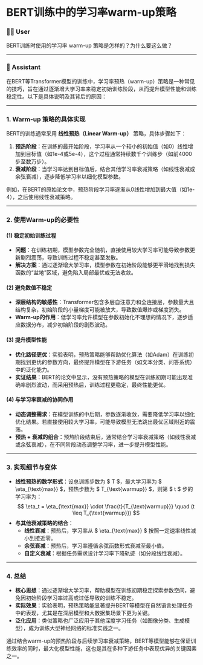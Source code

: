 # BERT训练中的学习率warm-up策略

### 🧑‍💻 User

BERT训练时使用的学习率 warm-up 策略是怎样的？为什么要这么做？

---

### 🤖 Assistant

在BERT等Transformer模型的训练中，学习率预热（warm-up）策略是一种常见的技巧，旨在通过逐渐增大学习率来稳定初始训练阶段，从而提升模型性能和训练稳定性。以下是具体说明及其背后的原因：

---

### **1. Warm-up 策略的具体实现**
BERT的训练通常采用 **线性预热（Linear Warm-up）** 策略，具体步骤如下：
1. **预热阶段**：在训练的最开始阶段，学习率从一个较小的初始值（如0）线性增加到目标值（如1e-4或5e-4），这个过程通常持续数千个训练步（如前4000步至数万步）。
2. **衰减阶段**：当学习率达到目标值后，结合其他学习率衰减策略（如线性衰减或余弦衰减），逐步降低学习率以细化模型参数。

例如，在BERT的原始论文中，预热阶段学习率逐渐从0线性增加到最大值（如1e-4），之后使用线性衰减策略。

---

### **2. 使用Warm-up的必要性**
#### **(1) 稳定初始训练过程**
- **问题**：在训练初期，模型参数完全随机，直接使用较大学习率可能导致参数更新剧烈震荡，导致训练过程不稳定甚至发散。
- **解决方案**：通过逐渐增大学习率，模型参数在初始阶段能够更平滑地找到损失函数的“盆地”区域，避免陷入局部最优或无法收敛。

#### **(2) 避免数值不稳定**
- **深层结构的敏感性**：Transformer包含多层自注意力和全连接层，参数量大且结构复杂，初始阶段的小量梯度可能被放大，导致数值爆炸或梯度消失。
- **Warm-up的作用**：低学习率允许模型在参数初始化不理想的情况下，逐步适应数据分布，减少初始阶段的剧烈波动。

#### **(3) 提升模型性能**
- **优化路径更优**：实验表明，预热策略能够帮助优化算法（如Adam）在训练初期找到更优的参数方向，最终提升模型在下游任务（如文本分类、问答系统）中的泛化能力。
- **实证结果**：BERT的论文中显示，没有预热策略的模型在训练初期可能出现准确率剧烈波动，而采用预热后，训练过程更稳定，最终性能更优。

#### **(4) 与学习率衰减的协同作用**
- **动态调整需求**：在模型训练的中后期，参数逐渐收敛，需要降低学习率以细化优化结果。若直接使用较大学习率，可能导致模型无法跳出最优区域附近的震荡。
- **预热 + 衰减的组合**：预热阶段结束后，通常结合学习率衰减策略（如线性衰减或余弦衰减），在不同阶段动态调整学习率，进一步提升模型性能。

---

### **3. 实现细节与变体**
- **线性预热的数学形式**：设总训练步数为 $ T $，最大学习率为 $ \eta_{\text{max}} $，预热步数为 $ T_{\text{warmup}} $，则第 $ t $ 步的学习率为：
  $$
  \eta_t = \eta_{\text{max}} \cdot \frac{t}{T_{\text{warmup}}} \quad (t \leq T_{\text{warmup}})
  $$
- **与其他衰减策略的结合**：
  - **线性衰减**：预热后，学习率从 $ \eta_{\text{max}} $ 按照一定速率线性减小到接近零。
  - **余弦衰减**：预热后，学习率遵循余弦函数形式衰减至最小值。
  - **自定义衰减**：根据任务需求设计学习率下降轨迹（如分段线性衰减）。

---

### **4. 总结**
- **核心思想**：通过逐渐增大学习率，帮助模型在训练初期稳定探索参数空间，避免因初始阶段学习率过高或过低导致的训练不稳定。
- **实际效果**：实验表明，预热策略能显著提升BERT等模型在自然语言处理任务中的表现，尤其是在深层模型和大数据集场景下更为关键。
- **泛化应用**：类似策略也广泛应用于其他深度学习任务（如图像分类、生成模型），成为训练大型神经网络的标准实践之一。

通过结合warm-up的预热阶段与后续学习率衰减策略，BERT等模型能够在保证训练效率的同时，最大化模型性能，这也是其在多种下游任务中表现优异的关键因素之一。